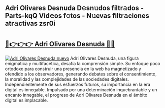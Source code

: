## Adri Olivares Desnuda D𝚎sn𝚞dos filtr𝚊dos - Parts-kqQ Vid𝚎os f𝚘tos - N𝚞evas filtr𝚊ciones atr𝚊ctivas zsr0i

# <h2><a href="http://mb6hd5.tromn.icu/?c=Adri+Olivares+Desnuda">🔗👉👉👉 Adri Olivares Desnuda 🔗🔗</a></h2>

[![Adri Olivares Desnuda nuevo](https://i.imgur.com/pEAQMta.gif)](http://mb6hd5.tromn.icu/?c=Adri+Olivares+Desnuda)
Adri Olivares Desnuda, una figura enigmática y multifacética, desafía la comprensión simple. Su enfoque poco ortodoxo para construir una presencia en la web ha magnetizado y ofendido a los observadores, generando debates sobre el consentimiento, la moralidad y las complejidades de las sociedades digitales. Independientemente de sus esfuerzos futuros, su importancia en la era digital es innegable. Impulsado por una determinación inquebrantable y un encanto innegable, el progreso de Adri Olivares Desnuda en el ámbito digital es implacable.
